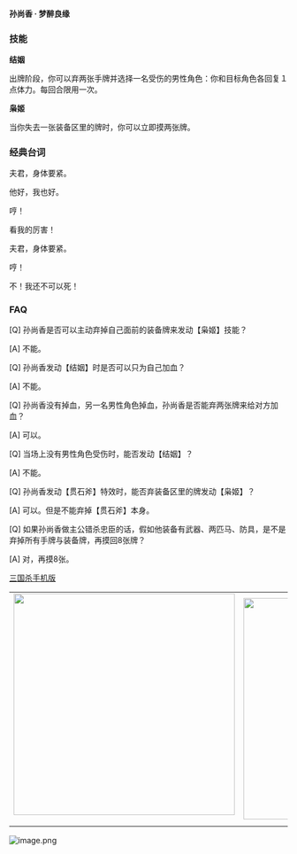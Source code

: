
#### 孙尚香 · 梦醉良缘  

### 技能

**结姻**

出牌阶段，你可以弃两张手牌并选择一名受伤的男性角色：你和目标角色各回复１点体力。每回合限用一次。

**枭姬**

当你失去一张装备区里的牌时，你可以立即摸两张牌。

### 经典台词


夫君，身体要紧。

他好，我也好。

哼！

看我的厉害！

夫君，身体要紧。

哼！

不！我还不可以死！


### FAQ

[Q] 孙尚香是否可以主动弃掉自己面前的装备牌来发动【枭姬】技能？

[A] 不能。



[Q] 孙尚香发动【结姻】时是否可以只为自己加血？

[A] 不能。



[Q] 孙尚香没有掉血，另一名男性角色掉血，孙尚香是否能弃两张牌来给对方加血？

[A] 可以。



[Q] 当场上没有男性角色受伤时，能否发动【结姻】？

[A] 不能。



[Q] 孙尚香发动【贯石斧】特效时，能否弃装备区里的牌发动【枭姬】？

[A] 可以。但是不能弃掉【贯石斧】本身。



[Q] 如果孙尚香做主公错杀忠臣的话，假如他装备有武器、两匹马、防具，是不是弃掉所有手牌与装备牌，再摸回8张牌？

[A] 对，再摸8张。


 [三国杀手机版](https://apps.apple.com/cn/app/%E4%B8%89%E5%9B%BD%E6%9D%80%E9%97%AE%E9%A2%98%E7%AD%94%E7%96%91/id527602078)
    <div style="text-align: center"><table><tr>
    <td style="text-align: center">
<img src="https://is4-ssl.mzstatic.com/image/thumb/PurpleSource116/v4/1b/38/06/1b380673-fa07-7d70-76af-cc625e8e7894/97f20edf-1616-4b93-9e88-fbaebfe22faf_page-0.jpg/460x0w.webp" height="400">
</td>
<td style="text-align: center">
<img src="https://is5-ssl.mzstatic.com/image/thumb/PurpleSource126/v4/f6/ae/05/f6ae053d-def3-e9be-a991-74954202adad/7a500a3f-0dc0-4c7a-8287-6eed7e11d2b4_page-1.jpg/460x0w.webp" height="400">
</td>
<td style="text-align: center">
<img src="https://is2-ssl.mzstatic.com/image/thumb/PurpleSource126/v4/f3/38/97/f33897de-2a22-ec13-1832-60c35c10fe7c/7fbfdcd6-9f03-45ce-8dc1-bad59b0e5f5d_page-2.jpg/460x0w.webp" height="400">
</td>
<td style="text-align: center">
<img src="https://is2-ssl.mzstatic.com/image/thumb/PurpleSource116/v4/7c/bf/db/7cbfdbb7-8d99-a661-c3a7-bc4e3fdb840a/5e805d5e-b991-4341-bdf6-233a5dd8d703_page-3.jpg/460x0w.webp" height="400">
</td>
</tr>
</table>
</div>
    
 ![image.png](https://s2.loli.net/2022/01/10/Z85EF3hBpvU41oI.png)
